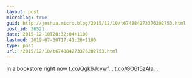 ```yaml
---
layout: post
microblog: true
guid: http://joshua.micro.blog/2015/12/10/t674884273376202753.html
post_id: 36521
date: 2015-12-10T20:32:04+1100
lastmod: 2019-07-30T17:41:26+1100
type: post
url: /2015/12/10/t674884273376202753.html
---
```

In a bookstore right now [t.co/Qgk6Jcvwf...](https://t.co/Qgk6JcvwfE) [t.co/GO6f5zAla...](https://t.co/GO6f5zAlaN)
